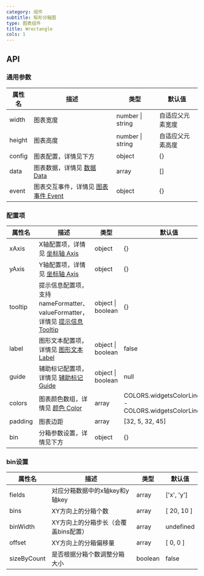 ```yaml
---
category: 组件
subtitle: 矩形分箱图
type: 图表组件
title: Wrectangle
cols: 1
---
```



## API

### 通用参数

| 属性名    | 描述                                       | 类型               | 默认值      |
| ------ | ---------------------------------------- | ---------------- | -------- |
| width  | 图表宽度                                     | number \| string | 自适应父元素宽度 |
| height | 图表高度                                     | number \| string | 自适应父元素高度 |
| config | 图表配置，详情见下方                               | object           | {}       |
| data   | 图表数据，详情见 [数据 Data](http://aisc.alibaba-inc.com/site/pc#/cate/4/page/140) | array            | []       |
| event  | 图表交互事件，详情见 [图表事件 Event](http://aisc.alibaba-inc.com/site/pc#/cate/4/page/145) | object           | {}       |

### 配置项

| 属性名  | 描述                                                         | 类型              | 默认值                                                   |
| ------- | ------------------------------------------------------------ | ----------------- | -------------------------------------------------------- |
| xAxis   | X轴配置项，详情见 [坐标轴 Axis](http://aisc.alibaba-inc.com/site/pc#/cate/4/page/141) | object            | {}                                                       |
| yAxis   | Y轴配置项，详情见 [坐标轴 Axis](http://aisc.alibaba-inc.com/site/pc#/cate/4/page/141) | object            | {}                                                       |
| tooltip | 提示信息配置项，支持 nameFormatter、valueFormatter，详情见 [提示信息 Tooltip](http://aisc.alibaba-inc.com/site/pc#/cate/4/page/143) | object \| boolean | {}                                                       |
| label | 图形文本配置项，详情见 [图形文本 Label](http://aisc.alibaba-inc.com/site/pc#/cate/4/page/286) | object \| boolean | false             |
| guide   | 辅助标记配置项，详情见 [辅助标记 Guide](http://aisc.alibaba-inc.com/site/pc#/cate/4/page/144) | object \| boolean | null                                                     |
| colors  | 图表颜色数组，详情见 [颜色 Color](http://aisc.alibaba-inc.com/site/pc#/cate/4/page/149) | array             | COLORS.widgetsColorLinear10 - COLORS.widgetsColorLinear1 |
| padding | 图表边距                                                     | array             | [32, 5, 32, 45]                                          |
| bin     | 分箱参数设置，详情见下方                                     | object            | {}                                                       |

### bin设置

| 属性名      | 描述                                 | 类型    | 默认值     |
| ----------- | ------------------------------------ | ------- | ---------- |
| fields      | 对应分箱数据中的x轴key和y轴key       | array   | ['x', 'y'] |
| bins        | XY方向上的分箱个数                   | array   | [ 20, 10 ] |
| binWidth    | XY方向上的分箱步长（会覆盖bins配置） | array   | undefined  |
| offset      | XY方向上的分箱偏移量                 | array   | [ 0, 0 ]   |
| sizeByCount | 是否根据分箱个数调整分箱大小         | boolean | false      |
